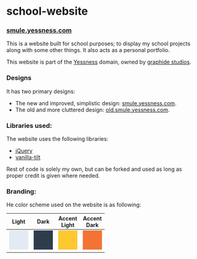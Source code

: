 # school-website

### [smule.yessness.com](https://smule.yessness.com/)

This is a website built for school purposes; to display my school projects along with some other things. It also acts as a personal portfolio.

This website is part of the [Yessness](https://yessness.com/) domain, owned by [graphide studios](https://github.com/graphide).

### Designs

It has two primary designs:

- The new and improved, simplistic design: [smule.yessness.com](https://smule.yessness.com/).
- The old and more cluttered design: [old.smule.yessness.com](https://old.smule.yessness.com/).

### Libraries used:

The website uses the following libraries:

- [jQuery](https://jquery.com/)
- [vanilla-tilt](https://micku7zu.github.io/vanilla-tilt.js/)

Rest of code is solely my own, but can be forked and used as long as proper credit is given where needed.

### Branding:

He color scheme used on the website is as following:

Light                          | Dark                          | Accent<br>Light                          | Accent<br>Dark
:-----------------------------:|:-----------------------------:|:-------------------------------------:|:----------------------------------:
![](./assets/colors/light.png) | ![](./assets/colors/dark.png) | ![](./assets/colors/accent-light.png) |![](./assets/colors/accent-dark.png)